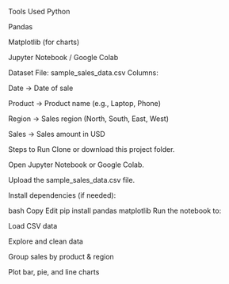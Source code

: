 Tools Used
Python

Pandas

Matplotlib (for charts)

Jupyter Notebook / Google Colab

Dataset
File: sample_sales_data.csv
Columns:

Date → Date of sale

Product → Product name (e.g., Laptop, Phone)

Region → Sales region (North, South, East, West)

Sales → Sales amount in USD


Steps to Run
Clone or download this project folder.

Open Jupyter Notebook or Google Colab.

Upload the sample_sales_data.csv file.

Install dependencies (if needed):

bash
Copy
Edit
pip install pandas matplotlib
Run the notebook to:

Load CSV data

Explore and clean data

Group sales by product & region

Plot bar, pie, and line charts
